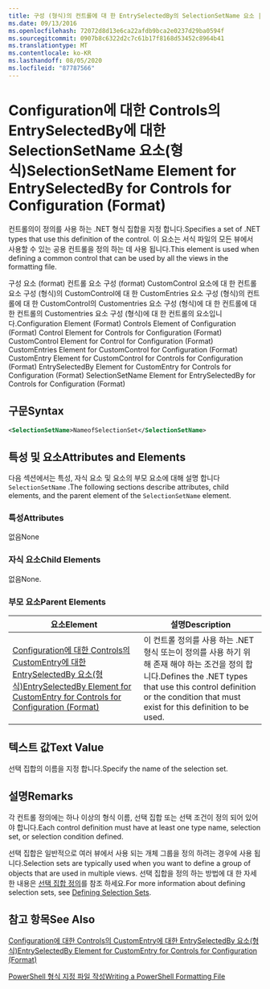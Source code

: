 ```yaml
---
title: 구성 (형식)의 컨트롤에 대 한 EntrySelectedBy의 SelectionSetName 요소 | Microsoft Docs
ms.date: 09/13/2016
ms.openlocfilehash: 72072d8d13e6ca22afdb9bca2e0237d29ba0594f
ms.sourcegitcommit: 0907b8c6322d2c7c61b17f8168d53452c8964b41
ms.translationtype: MT
ms.contentlocale: ko-KR
ms.lasthandoff: 08/05/2020
ms.locfileid: "87787566"
---
```

# <a name="selectionsetname-element-for-entryselectedby-for-controls-for-configuration-format"></a><span data-ttu-id="3f35e-102">Configuration에 대한 Controls의 EntrySelectedBy에 대한 SelectionSetName 요소(형식)</span><span class="sxs-lookup"><span data-stu-id="3f35e-102">SelectionSetName Element for EntrySelectedBy for Controls for Configuration (Format)</span></span>

<span data-ttu-id="3f35e-103">컨트롤의이 정의를 사용 하는 .NET 형식 집합을 지정 합니다.</span><span class="sxs-lookup"><span data-stu-id="3f35e-103">Specifies a set of .NET types that use this definition of the control.</span></span> <span data-ttu-id="3f35e-104">이 요소는 서식 파일의 모든 뷰에서 사용할 수 있는 공용 컨트롤을 정의 하는 데 사용 됩니다.</span><span class="sxs-lookup"><span data-stu-id="3f35e-104">This element is used when defining a common control that can be used by all the views in the formatting file.</span></span>

<span data-ttu-id="3f35e-105">구성 요소 (format) 컨트롤 요소 구성 (format) CustomControl 요소에 대 한 컨트롤 요소 구성 (형식)의 CustomControl에 대 한 CustomEntries 요소 구성 (형식)의 컨트롤에 대 한 CustomControl의 Customentries 요소 구성 (형식)에 대 한 컨트롤에 대 한 컨트롤의 Customentries 요소 구성 (형식)에 대 한 컨트롤의 요소입니다.</span><span class="sxs-lookup"><span data-stu-id="3f35e-105">Configuration Element (Format) Controls Element of Configuration (Format) Control Element for Controls for Configuration (Format) CustomControl Element for Control for Configuration (Format) CustomEntries Element for CustomControl for Configuration (Format) CustomEntry Element for CustomControl for Controls for Configuration (Format) EntrySelectedBy Element for CustomEntry for Controls for Configuration (Format) SelectionSetName Element for EntrySelectedBy for Controls for Configuration (Format)</span></span>

## <a name="syntax"></a><span data-ttu-id="3f35e-106">구문</span><span class="sxs-lookup"><span data-stu-id="3f35e-106">Syntax</span></span>

```xml
<SelectionSetName>NameofSelectionSet</SelectionSetName>

```

## <a name="attributes-and-elements"></a><span data-ttu-id="3f35e-107">특성 및 요소</span><span class="sxs-lookup"><span data-stu-id="3f35e-107">Attributes and Elements</span></span>

<span data-ttu-id="3f35e-108">다음 섹션에서는 특성, 자식 요소 및 요소의 부모 요소에 대해 설명 합니다 `SelectionSetName` .</span><span class="sxs-lookup"><span data-stu-id="3f35e-108">The following sections describe attributes, child elements, and the parent element of the `SelectionSetName` element.</span></span>

### <a name="attributes"></a><span data-ttu-id="3f35e-109">특성</span><span class="sxs-lookup"><span data-stu-id="3f35e-109">Attributes</span></span>

<span data-ttu-id="3f35e-110">없음</span><span class="sxs-lookup"><span data-stu-id="3f35e-110">None</span></span>

### <a name="child-elements"></a><span data-ttu-id="3f35e-111">자식 요소</span><span class="sxs-lookup"><span data-stu-id="3f35e-111">Child Elements</span></span>

<span data-ttu-id="3f35e-112">없음</span><span class="sxs-lookup"><span data-stu-id="3f35e-112">None.</span></span>

### <a name="parent-elements"></a><span data-ttu-id="3f35e-113">부모 요소</span><span class="sxs-lookup"><span data-stu-id="3f35e-113">Parent Elements</span></span>

|<span data-ttu-id="3f35e-114">요소</span><span class="sxs-lookup"><span data-stu-id="3f35e-114">Element</span></span>|<span data-ttu-id="3f35e-115">설명</span><span class="sxs-lookup"><span data-stu-id="3f35e-115">Description</span></span>|
|-------------|-----------------|
|[<span data-ttu-id="3f35e-116">Configuration에 대한 Controls의 CustomEntry에 대한 EntrySelectedBy 요소(형식)</span><span class="sxs-lookup"><span data-stu-id="3f35e-116">EntrySelectedBy Element for CustomEntry for Controls for Configuration (Format)</span></span>](./entryselectedby-element-for-customentry-for-controls-for-configuration-format.md)|<span data-ttu-id="3f35e-117">이 컨트롤 정의를 사용 하는 .NET 형식 또는이 정의를 사용 하기 위해 존재 해야 하는 조건을 정의 합니다.</span><span class="sxs-lookup"><span data-stu-id="3f35e-117">Defines the .NET types that use this control definition or the condition that must exist for this definition to be used.</span></span>|

## <a name="text-value"></a><span data-ttu-id="3f35e-118">텍스트 값</span><span class="sxs-lookup"><span data-stu-id="3f35e-118">Text Value</span></span>

<span data-ttu-id="3f35e-119">선택 집합의 이름을 지정 합니다.</span><span class="sxs-lookup"><span data-stu-id="3f35e-119">Specify the name of the selection set.</span></span>

## <a name="remarks"></a><span data-ttu-id="3f35e-120">설명</span><span class="sxs-lookup"><span data-stu-id="3f35e-120">Remarks</span></span>

<span data-ttu-id="3f35e-121">각 컨트롤 정의에는 하나 이상의 형식 이름, 선택 집합 또는 선택 조건이 정의 되어 있어야 합니다.</span><span class="sxs-lookup"><span data-stu-id="3f35e-121">Each control definition must have at least one type name, selection set, or selection condition defined.</span></span>

<span data-ttu-id="3f35e-122">선택 집합은 일반적으로 여러 뷰에서 사용 되는 개체 그룹을 정의 하려는 경우에 사용 됩니다.</span><span class="sxs-lookup"><span data-stu-id="3f35e-122">Selection sets are typically used when you want to define a group of objects that are used in multiple views.</span></span> <span data-ttu-id="3f35e-123">선택 집합을 정의 하는 방법에 대 한 자세한 내용은 [선택 집합 정의](./defining-selection-sets.md)를 참조 하세요.</span><span class="sxs-lookup"><span data-stu-id="3f35e-123">For more information about defining selection sets, see [Defining Selection Sets](./defining-selection-sets.md).</span></span>

## <a name="see-also"></a><span data-ttu-id="3f35e-124">참고 항목</span><span class="sxs-lookup"><span data-stu-id="3f35e-124">See Also</span></span>

[<span data-ttu-id="3f35e-125">Configuration에 대한 Controls의 CustomEntry에 대한 EntrySelectedBy 요소(형식)</span><span class="sxs-lookup"><span data-stu-id="3f35e-125">EntrySelectedBy Element for CustomEntry for Controls for Configuration (Format)</span></span>](./entryselectedby-element-for-customentry-for-controls-for-configuration-format.md)

[<span data-ttu-id="3f35e-126">PowerShell 형식 지정 파일 작성</span><span class="sxs-lookup"><span data-stu-id="3f35e-126">Writing a PowerShell Formatting File</span></span>](./writing-a-powershell-formatting-file.md)
